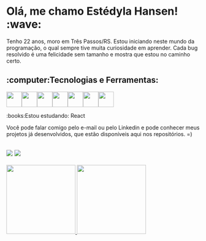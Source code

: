 <h1>Olá, me chamo Estédyla Hansen! :wave:</h1>


<p>Tenho 22 anos, moro em Três Passos/RS. Estou iniciando neste mundo da programação, o qual sempre tive muita curiosidade em aprender. Cada bug resolvido é uma felicidade sem tamanho e mostra que estou no caminho certo.</p>





<h2> :computer:Tecnologias e Ferramentas:</h2>
																																
<img src="https://cdn.jsdelivr.net/gh/devicons/devicon/icons/html5/html5-original-wordmark.svg" width="40" height="40"/><img src="https://cdn.jsdelivr.net/gh/devicons/devicon/icons/css3/css3-original-wordmark.svg" width="40" height="40"/><img src="https://cdn.jsdelivr.net/gh/devicons/devicon/icons/javascript/javascript-original.svg" width="40" height="40"/><img src="https://cdn.jsdelivr.net/gh/devicons/devicon/icons/jquery/jquery-original-wordmark.svg" width="40" height="40"/><img src="https://cdn.jsdelivr.net/gh/devicons/devicon/icons/bootstrap/bootstrap-original.svg" width="40" height="40" /><img src="https://cdn.jsdelivr.net/gh/devicons/devicon/icons/nodejs/nodejs-original-wordmark.svg" width="40" height="40"/><img src="https://cdn.jsdelivr.net/gh/devicons/devicon/icons/mongodb/mongodb-original-wordmark.svg" width="40" height="40" />






<p>:books:Estou estudando: React </p>




Você pode falar comigo pelo e-mail ou pelo Linkedin e pode conhecer meus projetos já desenvolvidos, que estão disponíveis aqui nos repositórios. =)
<h2>
<div>
	<a href = "mailto:estedylahansen@gmail.com" ><img src="https://img.shields.io/badge/Gmail-D14836?style=for-the-badge&logo=gmail&logoColor=white" target="_blank"></a>
	<a href="https://www.linkedin.com/in/estedyla-hansen/" target="_blank"><img src="https://img.shields.io/badge/-LinkedIn-%230077B5?style=for-the-badge&logo=linkedin&logoColor=white" target="_blank"></a></div>
</h2>


<div>
<a href="https://github.com/seu-usuário-aqui">
<img height="180em" src="https://github-readme-stats.vercel.app/api/top-langs/?username=Estedyla&layout=compact&langs_count=7&theme=dracula"/>
<img height="180em" src="https://github-readme-stats.vercel.app/api?username=Estedyla&show_icons=true&theme=dracula&include_all_commits=true&count_private=true"/>
</div>
	


